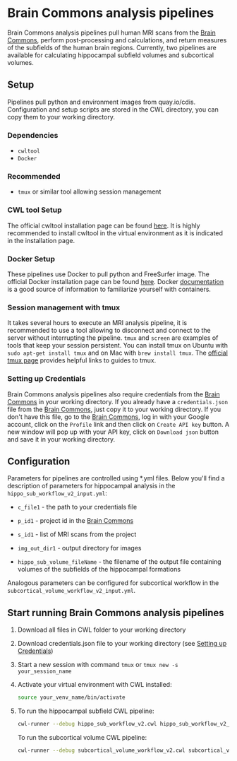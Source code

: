 # Brain Commons analysis pipelines

Brain Commons analysis pipelines pull human MRI scans from the [Brain
Commons](https://data.braincommons.org/), perform post-processing and
calculations, and return measures of the subfields of the human brain regions.
Currently, two pipelines are available for calculating hippocampal subfield
volumes and subcortical volumes.

## Setup

Pipelines pull python and environment images from quay.io/cdis. Configuration
and setup scripts are stored in the CWL directory, you can copy them to your
working directory.

### Dependencies

 - `cwltool`
 - `Docker`

### Recommended

 - `tmux` or similar tool allowing session management

### CWL tool Setup

The official cwltool installation page can be found
[here](https://github.com/common-workflow-language/cwltool/blob/master/README.rst).
It is highly recommended to install cwltool in the virtual environment as it is
indicated in the installation page.

### Docker Setup

These pipelines use Docker to pull python and FreeSurfer image. The official
Docker installation page can be found
[here](https://docs.docker.com/install/#supported-platforms). Docker
[documentation](https://docs.docker.com/) is a good source of information to
familiarize yourself with containers.

### Session management with tmux

It takes several hours to execute an MRI analysis pipeline, it is recommended
to use a tool allowing to disconnect and connect to the server without
interrupting the pipeline. `tmux` and `screen` are examples of tools that keep
your session persistent. You can install tmux on Ubuntu with `sudo apt-get
install tmux` and on Mac with `brew install tmux`. The [official tmux
page](https://github.com/tmux/tmux/wiki) provides helpful links to guides to
tmux.

### Setting up Credentials

Brain Commons analysis pipelines also require credentials from the [Brain
Commons](https://data.braincommons.org/) in your working directory.  If you
already have a `credentials.json` file from the [Brain
Commons](https://data.braincommons.org/), just copy it to your working
directory. If you don't have this file, go to the [Brain
Commons](https://data.braincommons.org/), log in with your Google account,
click on the `Profile` link and then click on `Create API key` button. A new
window will pop up with your API key, click on `Download json` button and save
it in your working directory.

## Configuration

Parameters for pipelines are controlled using *.yml files. Below you'll find a
description of parameters for hippocampal analysis in the
`hippo_sub_workflow_v2_input.yml`:

  - `c_file1` - the path to your credentials file

  - `p_id1` - project id in the [Brain Commons](https://data.braincommons.org/)

  - `s_id1` - list of MRI scans from the project

  - `img_out_dir1` - output directory for images

  - `hippo_sub_volume_fileName` - the filename of the output file containing
   volumes of the subfields of the hippocampal formations

Analogous parameters can be configured for subcortical workflow in the
`subcortical_volume_workflow_v2_input.yml`.

## Start running Brain Commons analysis pipelines

1. Download all files in CWL folder to your working directory

2. Download credentials.json file to your working directory (see [Setting up
Credentials](#Setting-up-Credentials))

3. Start a new session with command `tmux` or `tmux new -s your_session_name`

4. Activate your virtual environment with CWL installed:

    ```bash
    source your_venv_name/bin/activate
    ```

5. To run the hippocampal subfield CWL pipeline:

    ```bash
    cwl-runner --debug hippo_sub_workflow_v2.cwl hippo_sub_workflow_v2_input.yml
    ```

   To run the subcortical volume CWL pipeline:

    ```bash
    cwl-runner --debug subcortical_volume_workflow_v2.cwl subcortical_volume_workflow_v2_input.yml
    ```

